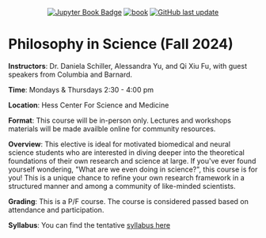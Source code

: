 <div align="center">

<a target="_blank" rel="noopener noreferrer" href="https://github.com/fuqixiu/WAWED_course">![Jupyter Book Badge](https://jupyterbook.org/badge.svg)</a> <a target="_blank" rel="noopener noreferrer" href="https://github.com/fuqixiu/WAWED_course/actions/workflows/deploy-book.yml">![book](https://github.com/fuqixiu/WAWED_course/actions/workflows/deploy-book.yml/badge.svg)</a> <a target="_blank" rel="noopener noreferrer" href="https://github.com/fuqixiu/WAWED_course">![GitHub last update](https://img.shields.io/github/last-commit/fuqixiu/WAWED_course?color=blue&label=last%20update)</a>

</div>

# Philosophy in Science (Fall 2024)

**Instructors**: Dr. Daniela Schiller, Alessandra Yu, and Qi Xiu Fu, with guest speakers from Columbia and Barnard.

**Time**: Mondays & Thursdays 2:30 - 4:00 pm

**Location**: Hess Center For Science and Medicine 

**Format**: This course will be in-person only. Lectures and workshops materials will be made availble online for community resources. 

**Overview**: This elective is ideal for motivated biomedical and neural science students who are interested in diving deeper into the theoretical foundations of their own research and science at large. If you've ever found yourself wondering, "What are we even doing in science?", this course is for you! This is a unique chance to refine your own research framework in a structured manner and among a community of like-minded scientists. 

**Grading**: This is a P/F course. The course is considered passed based on attendance and participation. 

**Syllabus**: You can find the tentative [syllabus here](https://docs.google.com/document/d/1n2Ct6MCVUqkPO_jXdiY8JIj3ULNW-qIIAUfk2d5oxc4/edit#heading=h.m5ij8ntrzz6m)
